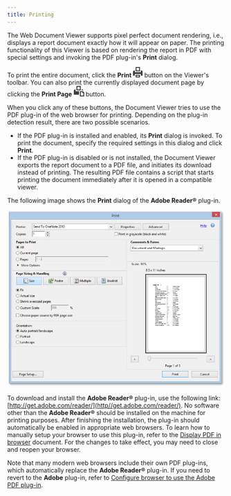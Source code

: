 ```yaml
---
title: Printing
---
```

The Web Document Viewer supports pixel perfect document rendering, i.e., displays a report document exactly how it will appear on paper. The printing functionality of this Viewer is based on rendering the report in PDF with special settings and invoking the PDF plug-in's **Print** dialog.

To print the entire document, click the **Print** ![web-designer-main-toolbar-print](../../../images/Img121022.png) button on the Viewer's toolbar. You can also print the currently displayed document page by clicking the **Print Page** ![web-designer-main-toolbar-print-page](../../../images/Img121023.png) button.

When you click any of these buttons, the Document Viewer tries to use the PDF plug-in of the web browser for printing. Depending on the plug-in detection result, there are two possible scenarios.
* If the PDF plug-in is installed and enabled, its **Print** dialog is invoked. To print the document, specify the required settings in this dialog and click **Print**.
* If the PDF plug-in is disabled or is not installed, the Document Viewer exports the report document to a PDF file, and initiates its download instead of printing. The resulting PDF file contains a script that starts printing the document immediately after it is opened in a compatible viewer.

The following image shows the **Print** dialog of the **Adobe Reader&#174;** plug-in.

![EUD_HTML5DV_PrintDialog](../../../images/Img121882.png)

To download and install the **Adobe Reader&#174;** plug-in, use the following link: [http://get.adobe.com/reader/](http//get.adobe.com/reader/). No software other than the **Adobe Reader&#174;** should be installed on the machine for printing purposes. After finishing the installation, the plug-in should automatically be enabled in appropriate web browsers. To learn how to manually setup your browser to use this plug-in, refer to the [Display PDF in browser](https//helpx.adobe.com/acrobat/using/display-pdf-in-browser.html) document. For the changes to take effect, you may need to close and reopen your browser.

Note that many modern web browsers include their own PDF plug-ins, which automatically replace the **Adobe Reader&#174;** plug-in. If you need to revert to the **Adobe** plug-in, refer to [Configure browser to use the Adobe PDF plug-in](https//helpx.adobe.com/acrobat/kb/pdf-browser-plugin-configuration.html).